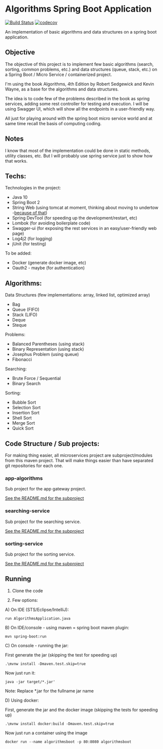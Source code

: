 # Algorithms Spring Boot Application 
[![Build Status](https://travis-ci.org/fworks/algorithms-spring-boot.svg?branch=master)](https://travis-ci.org/fworks/algorithms-spring-boot) [![codecov](https://codecov.io/gh/fworks/algorithms-spring-boot/branch/master/graph/badge.svg)](https://codecov.io/gh/fworks/algorithms-spring-boot)

An implementation of basic algorithms and data structures on a spring boot application.

## Objective

The objective of this project is to implement few basic algorithms (search, sorting, common problems, etc.) and data structures (queue, stack, etc.) on a Spring Boot / Micro Service / containerized project.

I'm using the book Algorithms, 4th Edition by Robert Sedgewick and Kevin Wayne, as a base for the algorithms and data structures.

The idea is to code few of the problems described in the book as spring services, adding some rest controller for testing and execution. I will be using Swagger UI, which will show all the endpoints in a user-friendly way.

All just for playing around with the spring boot micro service world and at same time recall the basis of computing coding.

## Notes

I know that most of the implementation could be done in static methods, utility classes, etc.
But I will probably use spring service just to show how that works.


## Techs:

Technologies in the project:

- Java 10
- Spring Boot 2
- String Web (using tomcat at moment, thinking about moving to undertow -[because of that](https://examples.javacodegeeks.com/enterprise-java/spring/tomcat-vs-jetty-vs-undertow-comparison-of-spring-boot-embedded-servlet-containers/))
- Spring DevTool (for speeding up the development/restart, etc)
- Lombok (for avoiding boilerplate code)
- Swagger-ui (for exposing the rest services in an easy/user-friendly web page)
- Log4j2 (for logging)
- jUnit (for testing)

To be added:
- Docker (generate docker image, etc)
- Oauth2 - maybe (for authentication)

## Algorithms:

Data Structures (few implementations: array, linked list, optimized array)
- Bag
- Queue (FIFO)
- Stack (LIFO)
- Deque
- Steque

Problems:
- Balanced Parentheses (using stack)
- Binary Representation (using stack)
- Josephus Problem (using queue)
- Fibonacci

Searching:
- Brute Force / Sequential
- Binary Search

Sorting:
- Bubble Sort
- Selection Sort
- Insertion Sort
- Shell Sort
- Merge Sort
- Quick Sort


## Code Structure / Sub projects:

For making thing easier, all microservices project are subproject/modules from this maven project. That will make things easier than have separated git repositories for each one.

### app-algorithms

Sub project for the app gateway project.

[See the README.md for the subproject](https://github.com/fworks/algorithms-spring-boot/tree/master/app-algorithms)

### searching-service

Sub project for the searching service.

[See the README.md for the subproject](https://github.com/fworks/algorithms-spring-boot/tree/master/searching-service)


### sorting-service

Sub project for the sorting service.

[See the README.md for the subproject](https://github.com/fworks/algorithms-spring-boot/tree/master/sorting-service)


## Running

1) Clone the code

2) Few options:

A) On IDE (STS/Eclipse/IntelliJ):
```
run AlgorithmsApplication.java
```
B) On IDE/console - using maven = spring boot maven plugin:
``` 
mvn spring-boot:run
```
C) On console - running the jar:

First generate the jar (skipping the test for speeding up)
```
.\mvnw install -Dmaven.test.skip=true
```
Now just run it:
```
java -jar target/*.jar'
```
Note: Replace *.jar for the fullname jar name

D) Using docker: 

First, generate the jar and the docker image (skipping the tests for speeding up)
```
.\mvnw install docker:build -Dmaven.test.skip=true
```
Now just run a container using the image
```
docker run --name algorithmsboot -p 80:8080 algorithmsboot
```
